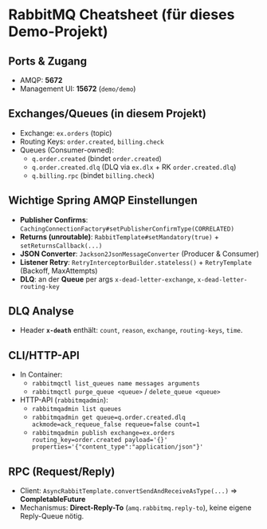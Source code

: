 # RabbitMQ Cheatsheet (für dieses Demo-Projekt)

## Ports & Zugang
- AMQP: **5672**
- Management UI: **15672** (`demo/demo`)

## Exchanges/Queues (in diesem Projekt)
- Exchange: `ex.orders` (topic)
- Routing Keys: `order.created`, `billing.check`
- Queues (Consumer-owned):
  - `q.order.created` (bindet `order.created`)
  - `q.order.created.dlq` (DLQ via `ex.dlx` + RK `order.created.dlq`)
  - `q.billing.rpc` (bindet `billing.check`)

## Wichtige Spring AMQP Einstellungen
- **Publisher Confirms**: `CachingConnectionFactory#setPublisherConfirmType(CORRELATED)`
- **Returns (unroutable)**: `RabbitTemplate#setMandatory(true)` + `setReturnsCallback(...)`
- **JSON Converter**: `Jackson2JsonMessageConverter` (Producer & Consumer)
- **Listener Retry**: `RetryInterceptorBuilder.stateless()` + `RetryTemplate` (Backoff, MaxAttempts)
- **DLQ**: an der **Queue** per args `x-dead-letter-exchange`, `x-dead-letter-routing-key`

## DLQ Analyse
- Header **`x-death`** enthält: `count`, `reason`, `exchange`, `routing-keys`, `time`.

## CLI/HTTP-API
- In Container:
  - `rabbitmqctl list_queues name messages arguments`
  - `rabbitmqctl purge_queue <queue>` / `delete_queue <queue>`
- HTTP-API (`rabbitmqadmin`):
  - `rabbitmqadmin list queues`
  - `rabbitmqadmin get queue=q.order.created.dlq ackmode=ack_requeue_false requeue=false count=1`
  - `rabbitmqadmin publish exchange=ex.orders routing_key=order.created payload='{}' properties='{"content_type":"application/json"}'`

## RPC (Request/Reply)
- Client: `AsyncRabbitTemplate.convertSendAndReceiveAsType(...)` ⇒ **CompletableFuture**
- Mechanismus: **Direct-Reply-To** (`amq.rabbitmq.reply-to`), keine eigene Reply-Queue nötig.

